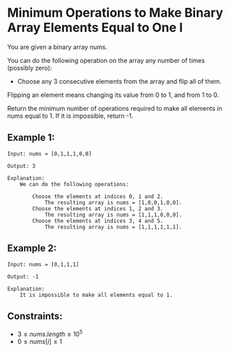 # Minimum Operations to Make Binary Array Elements Equal to One I

You are given a binary array nums.

You can do the following operation on the array any number of times  
(possibly zero):

* Choose any 3 consecutive elements from the array and flip all of them.

Flipping an element means changing its value from 0 to 1, and from 1 to 0.

Return the minimum number of operations required to make all elements in  
nums equal to 1. If it is impossible, return -1.

 

## Example 1:
    
    Input: nums = [0,1,1,1,0,0]
    
    Output: 3
    
    Explanation:
        We can do the following operations:
        
            Choose the elements at indices 0, 1 and 2. 
                The resulting array is nums = [1,0,0,1,0,0].
            Choose the elements at indices 1, 2 and 3. 
                The resulting array is nums = [1,1,1,0,0,0].
            Choose the elements at indices 3, 4 and 5. 
                The resulting array is nums = [1,1,1,1,1,1].

## Example 2:
    
    Input: nums = [0,1,1,1]
    
    Output: -1
    
    Explanation:
        It is impossible to make all elements equal to 1.
        
        
        
## Constraints:

* $3 \le nums.length \le 10^5$
* $0 \le nums[i] \le 1$

